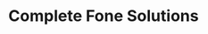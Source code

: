 ---
title: "Complete Fone Solutions"
url: /brighton-and-hove/complete-fone-solutions/
shop: mobile phone
---